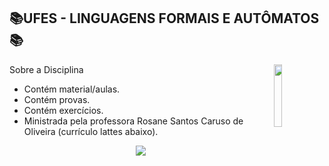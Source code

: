 


## 📚UFES - LINGUAGENS FORMAIS E AUTÔMATOS 📚
<img align="right" width="16%" src="https://user-images.githubusercontent.com/80075307/220129072-48d5ff96-a10d-4e0b-9024-9374bee2c0c2.svg">

Sobre a Disciplina
  * Contém material/aulas.
  * Contém provas.
  * Contém exercícios.
  * Ministrada pela professora Rosane Santos Caruso de Oliveira (currículo lattes abaixo).
  
<div align="center">
    <a href="http://lattes.cnpq.br/0067990727064469" target="_blank"
      ><img
        src="https://img.shields.io/badge/-Currículo Lattes-%230077B5?style=for-the-badge&logo=linkedin&logoColor=white"
        target="_blank"
  </div>

